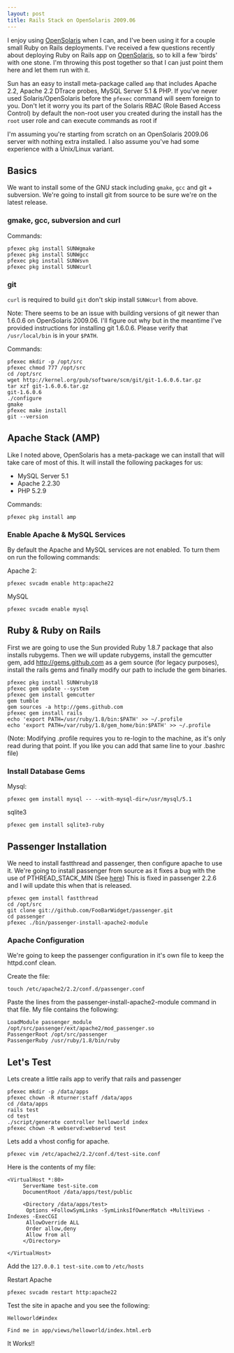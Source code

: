 ```yaml
---
layout: post
title: Rails Stack on OpenSolaris 2009.06
---
```

I enjoy using [OpenSolaris](http://opensolaris.org) when I can, and I've been using it for a couple small Ruby on Rails deployments. I've received a few questions recently about deploying Ruby on Rails app on [OpenSolaris](http://opensolaris.org), so to kill a few 'birds' with one stone. I'm throwing this post together so that I can just point them here and let them run with it. 

Sun has an easy to install meta-package called `amp` that includes Apache 2.2, Apache 2.2 DTrace probes, MySQL Server 5.1 & PHP. If you've never used Solaris/OpenSolaris before the `pfexec` command will seem foreign to you. Don't let it worry you its part of the Solaris RBAC (Role Based Access Control) by default the non-root user you created during the install has the `root` user role and can execute commands as root if 

I'm assuming you're starting from scratch on an OpenSolaris 2009.06 server with nothing extra installed. I also assume you've had some experience with a Unix/Linux variant.

## Basics ##
We want to install some of the GNU stack including `gmake`, `gcc` and git + subversion. We're going to install git from source to be sure we're on the latest release.

### gmake, gcc, subversion and curl ###
Commands:

	pfexec pkg install SUNWgmake
	pfexec pkg install SUNWgcc
	pfexec pkg install SUNWsvn
	pfexec pkg install SUNWcurl
	
### git ###
`curl` is required to build `git` don't skip install `SUNWcurl` from above.

Note: There seems to be an issue with building versions of git newer than 1.6.0.6 on OpenSolaris 2009.06. I'll figure out why but in the meantime I've provided instructions for installing git 1.6.0.6. Please verify that `/usr/local/bin` is in your `$PATH`.

Commands:

	pfexec mkdir -p /opt/src
	pfexec chmod 777 /opt/src
	cd /opt/src
	wget http://kernel.org/pub/software/scm/git/git-1.6.0.6.tar.gz
	tar xzf git-1.6.0.6.tar.gz
	git-1.6.0.6
	./configure
	gmake
	pfexec make install 
	git --version
	
## Apache Stack (AMP) ##
Like I noted above, OpenSolaris has a meta-package we can install that will take care of most of this. It will install the following packages for us:

* MySQL Server 5.1
* Apache 2.2.30
* PHP 5.2.9

Commands:

	pfexec pkg install amp
	
### Enable Apache & MySQL Services ###
By default the Apache and MySQL services are not enabled. To turn them on run the following commands:

Apache 2:

	pfexec svcadm enable http:apache22
	
MySQL

	pfexec svcadm enable mysql
	

## Ruby & Ruby on Rails ##
First we are going to use the Sun provided Ruby 1.8.7 package that also installs rubygems. Then we will update rubygems, install the gemcutter gem, add http://gems.github.com as a gem source (for legacy purposes), install the rails gems and finally modify our path to include the gem binaries. 

	pfexec pkg install SUNWruby18
	pfexec gem update --system
	pfexec gem install gemcutter
	gem tumble
	gem sources -a http://gems.github.com
	pfexec gem install rails
	echo 'export PATH=/usr/ruby/1.8/bin:$PATH' >> ~/.profile
	echo 'export PATH=/var/ruby/1.8/gem_home/bin:$PATH' >> ~/.profile
(Note: Modifying .profile requires you to re-login to the machine, as it's only read during that point. If you like you can add that same line to your .bashrc file)

### Install Database Gems ###
Mysql:

	pfexec gem install mysql -- --with-mysql-dir=/usr/mysql/5.1
	
sqlite3

	pfexec gem install sqlite3-ruby
	
	
## Passenger Installation ###
We need to install fastthread and passenger, then configure apache to use it. We're going to install passenger from source as it fixes a bug with the use of PTHREAD_STACK_MIN (See [here](http://code.google.com/p/phusion-passenger/issues/detail?id=369)) This is fixed in passenger 2.2.6 and I will update this when that is released. 

	pfexec gem install fastthread
	cd /opt/src
	git clone git://github.com/FooBarWidget/passenger.git
	cd passenger
	pfexec ./bin/passenger-install-apache2-module
	
### Apache Configuration ###
We're going to keep the passenger configuration in it's own file to keep the httpd.conf clean.

Create the file:

	touch /etc/apache2/2.2/conf.d/passenger.conf
	
Paste the lines from the passenger-install-apache2-module command in that file. My file contains the following:

	LoadModule passenger_module /opt/src/passenger/ext/apache2/mod_passenger.so
	PassengerRoot /opt/src/passenger
	PassengerRuby /usr/ruby/1.8/bin/ruby

## Let's Test ##
Lets create a little rails app to verify that rails and passenger 

	pfexec mkdir -p /data/apps
	pfexec chown -R mturner:staff /data/apps
	cd /data/apps
	rails test
	cd test
	./script/generate controller helloworld index
	pfexec chown -R webservd:webservd test
	
Lets add a vhost config for apache. 
	
	pfexec vim /etc/apache2/2.2/conf.d/test-site.conf
	
Here is the contents of my file:

	<VirtualHost *:80>
	     ServerName test-site.com
	     DocumentRoot /data/apps/test/public

	     <Directory /data/apps/test>
	      Options +FollowSymLinks -SymLinksIfOwnerMatch +MultiViews -Indexes -ExecCGI
	      AllowOverride ALL
	      Order allow,deny
	      Allow from all
	     </Directory>

	</VirtualHost>

Add the `127.0.0.1 test-site.com` to `/etc/hosts`
	
Restart Apache

	pfexec svcadm restart http:apache22
	
Test the site in apache and you see the following:

	Helloworld#index

	Find me in app/views/helloworld/index.html.erb

It Works!!